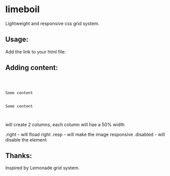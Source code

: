 limeboil
========
Lightweight and responsive css grid system.

<h2>Usage:</h2>

Add the link to your html file: 
<code> <link rel="stylesheet" type="text/css" href="limeboil.css"></code>

<h2>Adding content:</h2>
<code>
<div class="box">              
    <div class="col-2">Some content</div>
    <div class="col-2">Some content</div>     
</div>
</code>

will create 2 columns, each column will hae a 50% width

.right - will fload right
.resp - will make the image responsive 
.disabled - will disable the element

<h2> Thanks:</h2>
Inspired by Lemonade grid system.

